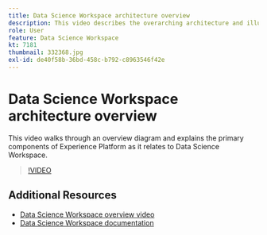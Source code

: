 ```yaml
---
title: Data Science Workspace architecture overview
description: This video describes the overarching architecture and illustrates the primary components of Data Science Workspace in Adobe Experience Platform. 
role: User
feature: Data Science Workspace
kt: 7181
thumbnail: 332368.jpg
exl-id: de40f58b-36bd-458c-b792-c8963546f42e
---
```

# Data Science Workspace architecture overview

This video walks through an overview diagram and explains the primary components of Experience Platform as it relates to Data Science Workspace.

>[!VIDEO](https://video.tv.adobe.com/v/332368)

## Additional Resources

* [Data Science Workspace overview video](understanding-data-science-workspace.md)
* [Data Science Workspace documentation](http://www.adobe.com/go/data-science-overview-en)
